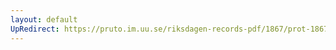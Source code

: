 ```yaml
---
layout: default
UpRedirect: https://pruto.im.uu.se/riksdagen-records-pdf/1867/prot-1867--fk--502/prot-1867--fk--502_000.pdf
---
```

